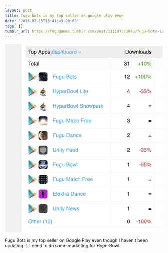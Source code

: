 ```yaml
---
layout: post
title: fugu bots is my top seller on google play even
date: '2015-02-15T15:41:43-08:00'
tags: []
tumblr_url: https://fugugames.tumblr.com/post/111107373946/fugu-bots-is-my-top-seller-on-google-play-even
---
```

 ![](/tumblr_files/tumblr_njtytjKjo21tgne1po1_1280.png)  

Fugu Bots is my top seller on Google Play even though I haven’t been updating it. I need to do some marketing for HyperBowl.

